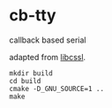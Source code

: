 # cb-tty

callback based serial 

adapted from [libcssl](https://github.com/mwheels/libcssl/).
```
mkdir build
cd build
cmake -D_GNU_SOURCE=1 ..
make 
```